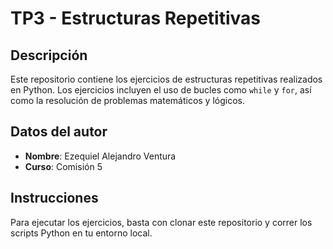 # TP3 - Estructuras Repetitivas

## Descripción
Este repositorio contiene los ejercicios de estructuras repetitivas realizados en Python. Los ejercicios incluyen el uso de bucles como `while` y `for`, así como la resolución de problemas matemáticos y lógicos.

## Datos del autor
- **Nombre**: Ezequiel Alejandro Ventura
- **Curso**: Comisión 5

## Instrucciones
Para ejecutar los ejercicios, basta con clonar este repositorio y correr los scripts Python en tu entorno local.